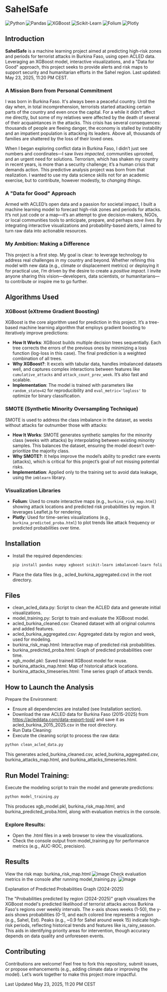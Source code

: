 # SahelSafe
![Python](https://img.shields.io/badge/Python-3.8%2B-blue?logo=python)
![Pandas](https://img.shields.io/badge/Pandas-2.0%2B-blue?logo=pandas)
![XGBoost](https://img.shields.io/badge/XGBoost-1.7%2B-orange?logo=xgboost)
![Scikit-Learn](https://img.shields.io/badge/Scikit--Learn-1.2%2B-orange?logo=scikit-learn)
![Folium](https://img.shields.io/badge/Folium-0.14%2B-green?logo=map)
![Plotly](https://img.shields.io/badge/Plotly-5.10%2B-green?logo=plotly)
## Introduction
**SahelSafe** is a machine learning project aimed at predicting high-risk zones and periods for terrorist attacks in Burkina Faso, using open ACLED data. Leveraging an XGBoost model, interactive visualizations, and a "Data for Good" approach, this project seeks to provide alerts and risk maps to support security and humanitarian efforts in the Sahel region. Last updated: May 23, 2025, 11:20 PM CEST.


### A Mission Born from Personal Commitment
I was born in Burkina Faso. It's always been a peaceful country. Until the day when, in total incomprehension, terrorists started attacking certain parts of the country and even once the capital. For a while it didn't affect me directly, but some of my relatives were affected by the death of several of their acquaintances in the attacks.
This crisis has several consequences: thousands of people are fleeing danger, the economy is stalled by instability and an impatient population is attacking its leaders. Above all, thousands of families are shattered by the loss of their loved ones.

 
When I began exploring conflict data in Burkina Faso, I didn’t just see numbers and coordinates—I saw *lives impacted*, communities uprooted, and an urgent need for solutions. Terrorism, which has shaken my country in recent years, is more than a security challenge; it’s a human crisis that demands action. This predictive analysis project was born from that realization. I wanted to use my data science skills not for an academic exercise, but to contribute, however modestly, to *changing things*.

### A "Data for Good" Approach
Armed with ACLED’s open data and a passion for societal impact, I built a machine learning model to forecast high-risk zones and periods for attacks. It’s not just code or a map—it’s an attempt to give decision-makers, NGOs, or local communities tools to anticipate, prepare, and perhaps *save lives*. By integrating interactive visualizations and probability-based alerts, I aimed to turn raw data into actionable resources.

### My Ambition: Making a Difference
This project is a first step. My goal is clear: to leverage technology to address real challenges in my country and beyond. Whether refining this model with new data (e.g., climate or displacement metrics) or deploying it for practical use, I’m driven by the desire to create a *positive impact*. I invite anyone sharing this vision—developers, data scientists, or humanitarians—to contribute or inspire me to go further.
## Algorithms Used

### XGBoost (eXtreme Gradient Boosting)
XGBoost is the core algorithm used for prediction in this project. It’s a tree-based machine learning algorithm that employs gradient boosting to iteratively improve predictions:
- **How It Works**: XGBoost builds multiple decision trees sequentially. Each tree corrects the errors of the previous ones by minimizing a loss function (log-loss in this case). The final prediction is a weighted combination of all trees.
- **Why XGBoost?**: It excels with tabular data, handles imbalanced datasets well, and captures complex interactions between features like `cumulative_attacks` and `attack_count_prev_week`. It’s also fast and scalable.
- **Implementation**: The model is trained with parameters like `random_state=42` for reproducibility and `eval_metric='logloss'` to optimize for binary classification.

### SMOTE (Synthetic Minority Oversampling Technique)
SMOTE is used to address the class imbalance in the dataset, as weeks without attacks far outnumber those with attacks:
- **How It Works**: SMOTE generates synthetic samples for the minority class (weeks with attacks) by interpolating between existing minority samples. This balances the dataset, ensuring the model doesn’t over-prioritize the majority class.
- **Why SMOTE?**: It helps improve the model’s ability to predict rare events (attacks), which is critical for this project’s goal of not missing potential risks.
- **Implementation**: Applied only to the training set to avoid data leakage, using the `imblearn` library.

### Visualization Libraries
- **Folium**: Used to create interactive maps (e.g., `burkina_risk_map.html`) showing attack locations and predicted risk probabilities by region. It leverages Leaflet.js for rendering.
- **Plotly**: Used for time-series visualizations (e.g., `burkina_predicted_proba.html`) to plot trends like attack frequency or predicted probabilities over time.
## Installation
- Install the required dependencies:
  ```bash
  pip install pandas numpy xgboost scikit-learn imbalanced-learn folium plotly geopy joblib
  ```
- Place the data files (e.g., acled_burkina_aggregated.csv) in the root directory.
## Files
- clean_acled_data.py: Script to clean the ACLED data and generate initial visualizations.
- model_training.py: Script to train and evaluate the XGBoost model.
- acled_burkina_cleaned.csv: Cleaned dataset with all original columns and added features.
- acled_burkina_aggregated.csv: Aggregated data by region and week, used for modeling.
- burkina_risk_map.html: Interactive map of predicted risk probabilities.
- burkina_predicted_proba.html: Graph of predicted probabilities over time.
- xgb_model.pkl: Saved trained XGBoost model for reuse.
- burkina_attacks_map.html: Map of historical attack locations.
- burkina_attacks_timeseries.html: Time series graph of attack trends.

## How to Launch the Analysis
Prepare the Environment:
- Ensure all dependencies are installed (see Installation section).
- Download the raw ACLED data for Burkina Faso (2015-2025) from https://acleddata.com/data-export-tool/ and save it as acled_burkina_2015_2025.csv in the root directory.
- Run Data Cleaning:
- Execute the cleaning script to process the raw data:
``` bash
python clean_acled_data.py
```
This generates acled_burkina_cleaned.csv, acled_burkina_aggregated.csv, burkina_attacks_map.html, and burkina_attacks_timeseries.html.
## Run Model Training:
Execute the modeling script to train the model and generate predictions:
``` bash
python model_training.py
```
This produces xgb_model.pkl, burkina_risk_map.html, and burkina_predicted_proba.html, along with evaluation metrics in the console.
### Explore Results:
- Open the .html files in a web browser to view the visualizations.
- Check the console output from model_training.py for performance metrics (e.g., AUC-ROC, precision).


##  Results
View the risk map: burkina_risk_map.html
![image](https://github.com/user-attachments/assets/83a69441-568c-40d0-a093-163a51b2b3c8)
Check evaluation metrics in the console after running model_training.py.
![image](https://github.com/user-attachments/assets/6226b7ae-5786-4251-9323-83cbe2c4b4c1)

Explanation of Predicted Probabilities Graph (2024-2025)

The "Probabilities predicted by region (2024-2025)" graph visualizes the XGBoost model's predicted likelihood of terrorist attacks across Burkina Faso's regions over weekly intervals. The x-axis shows weeks (1-50), the y-axis shows probabilities (0-1), and each colored line represents a region (e.g., Sahel, Est). Peaks (e.g., ~0.9 for Sahel around week 15) indicate high-risk periods, reflecting historical trends and features like is_rainy_season. This aids in identifying priority areas for intervention, though accuracy depends on data quality and unforeseen events.
## Contributing
Contributions are welcome! Feel free to fork this repository, submit issues, or propose enhancements (e.g., adding climate data or improving the model). Let’s work together to make this project more impactful.


Last Updated
May 23, 2025, 11:20 PM CEST
